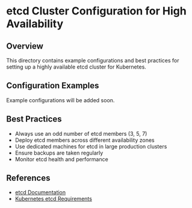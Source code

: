 # etcd Cluster Configuration for High Availability

## Overview

This directory contains example configurations and best practices for setting up a highly available etcd cluster for Kubernetes.

## Configuration Examples

Example configurations will be added soon.

## Best Practices

- Always use an odd number of etcd members (3, 5, 7)
- Deploy etcd members across different availability zones
- Use dedicated machines for etcd in large production clusters
- Ensure backups are taken regularly
- Monitor etcd health and performance

## References

- [etcd Documentation](https://etcd.io/docs/)
- [Kubernetes etcd Requirements](https://kubernetes.io/docs/setup/production-environment/tools/kubeadm/ha-topology/#external-etcd-topology)